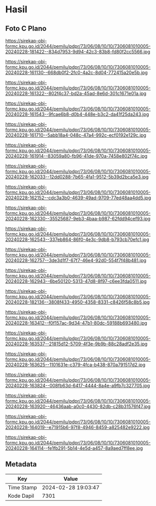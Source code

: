 # Hasil

## Foto C Plano

https://sirekap-obj-formc.kpu.go.id/2044/pemilu/pdpr/73/06/08/10/10/7306081010005-20240228-181422--834d7953-9d94-42c3-83b8-fd80f2cc5566.jpg

https://sirekap-obj-formc.kpu.go.id/2044/pemilu/pdpr/73/06/08/10/10/7306081010005-20240228-161130--668db0f2-2fc0-4a2c-8d04-772415a20e5b.jpg

https://sirekap-obj-formc.kpu.go.id/2044/pemilu/pdpr/73/06/08/10/10/7306081010005-20240228-161322--802f4c37-bd2a-45ad-8e6d-301c1671e01a.jpg

https://sirekap-obj-formc.kpu.go.id/2044/pemilu/pdpr/73/06/08/10/10/7306081010005-20240228-161543--9fcae6b8-d0b4-448e-b3c2-da41f25da243.jpg

https://sirekap-obj-formc.kpu.go.id/2044/pemilu/pdpr/73/06/08/10/10/7306081010005-20240228-161710--5abb18a4-048c-47a4-992c-ecf0192e129c.jpg

https://sirekap-obj-formc.kpu.go.id/2044/pemilu/pdpr/73/06/08/10/10/7306081010005-20240228-161914--83059a80-fb96-41de-970a-7458e802f74c.jpg

https://sirekap-obj-formc.kpu.go.id/2044/pemilu/pdpr/73/06/08/10/10/7306081010005-20240228-162033--12dd0288-7b65-4fa1-9512-5b39d2bca5e3.jpg

https://sirekap-obj-formc.kpu.go.id/2044/pemilu/pdpr/73/06/08/10/10/7306081010005-20240228-162152--cdc3a3b0-4639-49ad-9709-77ed48aa4dd5.jpg

https://sirekap-obj-formc.kpu.go.id/2044/pemilu/pdpr/73/06/08/10/10/7306081010005-20240228-162330--35525687-9eb3-4baa-b987-62fdd94cef93.jpg

https://sirekap-obj-formc.kpu.go.id/2044/pemilu/pdpr/73/06/08/10/10/7306081010005-20240228-162543--337eb864-86f0-4e3c-9db8-b793cb70efc1.jpg

https://sirekap-obj-formc.kpu.go.id/2044/pemilu/pdpr/73/06/08/10/10/7306081010005-20240228-162757--3de3d1f7-67f7-46e4-92d0-554f7f48b481.jpg

https://sirekap-obj-formc.kpu.go.id/2044/pemilu/pdpr/73/06/08/10/10/7306081010005-20240228-162943--6be50120-5313-47d8-8f97-c6ee3fda0511.jpg

https://sirekap-obj-formc.kpu.go.id/2044/pemilu/pdpr/73/06/08/10/10/7306081010005-20240228-182136--3808f433-4950-4358-8331-c8426f58c8b5.jpg

https://sirekap-obj-formc.kpu.go.id/2044/pemilu/pdpr/73/06/08/10/10/7306081010005-20240228-163412--f0f157ac-9d34-47b1-80dc-59188b693480.jpg

https://sirekap-obj-formc.kpu.go.id/2044/pemilu/pdpr/73/06/08/10/10/7306081010005-20240228-163537--21815d12-5709-4f3e-9b9b-88c28adf2e35.jpg

https://sirekap-obj-formc.kpu.go.id/2044/pemilu/pdpr/73/06/08/10/10/7306081010005-20240228-163625--1101631e-c379-4fca-b438-870a791517d2.jpg

https://sirekap-obj-formc.kpu.go.id/2044/pemilu/pdpr/73/06/08/10/10/7306081010005-20240228-163824--008fb63d-6417-4444-8a4e-a9fb7c327705.jpg

https://sirekap-obj-formc.kpu.go.id/2044/pemilu/pdpr/73/06/08/10/10/7306081010005-20240228-163920--46436aab-a0c0-4430-82db-c28b31576f47.jpg

https://sirekap-obj-formc.kpu.go.id/2044/pemilu/pdpr/73/06/08/10/10/7306081010005-20240228-164019--e71915b6-97f8-4946-8459-a825482e9222.jpg

https://sirekap-obj-formc.kpu.go.id/2044/pemilu/pdpr/73/06/08/10/10/7306081010005-20240228-164114--fe1fb291-5b14-4e5d-a457-8a9aed7ff8ee.jpg


## Metadata

| Key        | Value               |
| ---------- | ------------------- |
| Time Stamp | 2024-02-28 19:03:47 |
| Kode Dapil | 7301                |




